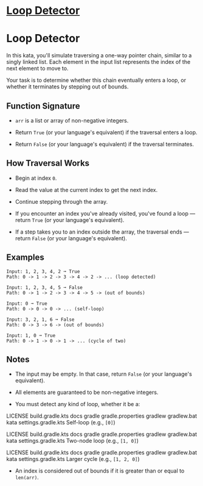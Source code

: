 # [Loop Detector](https://www.codewars.com/kata/loop-detector "https://www.codewars.com/kata/68851563123e161332d2a84b")

# Loop Detector

In this kata, you'll simulate traversing a one-way pointer chain, similar to a singly linked list. Each element in the input list represents the index of the next element to move to.

Your task is to determine whether this chain eventually enters a loop, or whether it terminates by stepping out of bounds.

## Function Signature

* ```arr``` is a list or array of non-negative integers.

* Return ```True``` (or your language's equivalent) if the traversal enters a loop.

* Return ```False``` (or your language's equivalent) if the traversal terminates.

## How Traversal Works

* Begin at index ```0```.

* Read the value at the current index to get the next index.

* Continue stepping through the array.

* If you encounter an index you've already visited, you've found a loop — return ```True``` (or your language's equivalent).

* If a step takes you to an index outside the array, the traversal ends — return ```False``` (or your language's equivalent).

## Examples

```
Input: 1, 2, 3, 4, 2 ➞ True
Path: 0 -> 1 -> 2 -> 3 -> 4 -> 2 -> ... (loop detected)

Input: 1, 2, 3, 4, 5 ➞ False
Path: 0 -> 1 -> 2 -> 3 -> 4 -> 5 -> (out of bounds)

Input: 0 ➞ True
Path: 0 -> 0 -> 0 -> ... (self-loop)

Input: 3, 2, 1, 6 ➞ False
Path: 0 -> 3 -> 6 -> (out of bounds)

Input: 1, 0 ➞ True
Path: 0 -> 1 -> 0 -> 1 -> ... (cycle of two)
```

## Notes

* The input may be empty. In that case, return ```False``` (or your language's equivalent).

* All elements are guaranteed to be non-negative integers.

* You must detect any kind of loop, whether it be a:

 LICENSE build.gradle.kts docs gradle gradle.properties gradlew gradlew.bat kata settings.gradle.kts Self-loop (e.g., ```[0]```)

 LICENSE build.gradle.kts docs gradle gradle.properties gradlew gradlew.bat kata settings.gradle.kts Two-node loop (e.g., ```[1, 0]```)

 LICENSE build.gradle.kts docs gradle gradle.properties gradlew gradlew.bat kata settings.gradle.kts Larger cycle (e.g., ```[1, 2, 0]```)

* An index is considered out of bounds if it is greater than or equal to ```len(arr)```.
